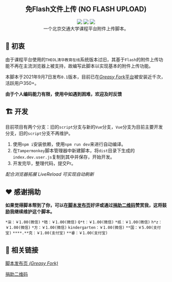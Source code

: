 <div align="center"><h2>免Flash文件上传 (NO FLASH UPLOAD)</h2></div>
<div align="center">
<img src="https://img.shields.io/static/v1?label=Node.js&message=v14.16&color=339933&style=flat-square&logo=node.js&logoColor=ffffff"></img>
<img src="https://img.shields.io/static/v1?label=Vue.js&message=v3.2&color=4FC08D&style=flat-square&logo=vue.js&logoColor=ffffff"></img>
<img src="https://img.shields.io/badge/%20License-MIT-yellow?style=flat-square&labelColor=black"></img>
</br>
一个北京交通大学课程平台附件上传脚本。
</div>

## :rocket: 初衷

由于课程平台使用的`THEOL清华教育在线`系统版本过旧，其基于`Flash`的附件上传功能不再在主流浏览器上被支持，故编写此脚本以实现基本的附件上传功能。

本脚本于2021年9月7日发布`0.1`版本，目前已在[*Greasy Fork*平台](https://greasyfork.org/zh-CN/scripts/432056)被安装近千次，活跃用户350+。

**由于个人编码能力有限，使用中如遇到困难，欢迎及时反馈**

## :building_construction: 开发

目前项目有两个分支：旧的`script`分支与新的`Vue`分支，`Vue`分支为目前主要开发分支，旧的`script`分支不再维护。

  1.  使用`npm i`安装依赖，使用`npm run dev`来进行自动编译。
  2.  在`Tampermonkey`脚本管理器中新建脚本，将`dist`目录下生成的`index.dev.user.js`复制到其中并保存，开始开发。
  3.  开发完毕，整理代码，提交Pr。
  
  *配合浏览器拓展 LiveReload 可实现自动刷新*


## :heart: 感谢捐助

**如果觉得脚本帮到了你，可以在[脚本发布页](https://greasyfork.org/zh-CN/scripts/432056)好评或通过[捐助二维码](https://gitee.com/ziuc/utool-filebed/raw/master/Buy%20me%20a%20coffee.png)赞赏我，这将鼓励我继续维护这个脚本。**

`*柒：￥1.00(微信)`
`*秸：￥1.00(微信)`
`Q*t：￥1.00(微信)`
`*纸：￥1.00(微信)`
`h*z：￥1.00(微信)`
`*方：￥1.00(微信)`
`kindergarten：￥1.00(微信)`
`**国：￥5.00(支付宝)`
`****.**克：￥1.00(支付宝)`
`**睿：￥1.00(支付宝)`

## :paperclip: 相关链接

[脚本发布页 *(Greasy Fork)*](https://greasyfork.org/zh-CN/scripts/432056)

[捐助二维码](https://gitee.com/ziuc/utool-filebed/raw/master/Buy%20me%20a%20coffee.png)
